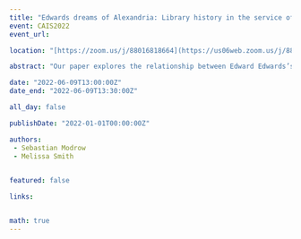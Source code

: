 ```yaml
---
title: "Edwards dreams of Alexandria: Library history in the service of public library activism"
event: CAIS2022
event_url: 

location: "[https://zoom.us/j/88016818664](https://us06web.zoom.us/j/88016818664?wd=bWlEMk1oZ3FyWTVFNXZISUh4dlZJdz09)"

abstract: "Our paper explores the relationship between Edward Edwards’s Memoirs of Libraries: Including a Handbook of Library Economy (1859) and 19th-century Britain’s Public Library Movement, especially the Public Library Acts of 1850 and 1855. Focusing on the instrumentalization of library history for the movement’s agenda, we show how Edwards projects the roots of this movement deep into antiquity and rhetorically creates a narrative of British deficiency set purposefully at odds with British patriotic and colonial sentiments, deriving from this vertical and horizontal comparison his arguments and advice for the establishment of municipal public libraries."

date: "2022-06-09T13:00:00Z"
date_end: "2022-06-09T13:30:00Z"

all_day: false

publishDate: "2022-01-01T00:00:00Z"

authors:
 - Sebastian Modrow
 - Melissa Smith
 

featured: false

links:


math: true
---
```


